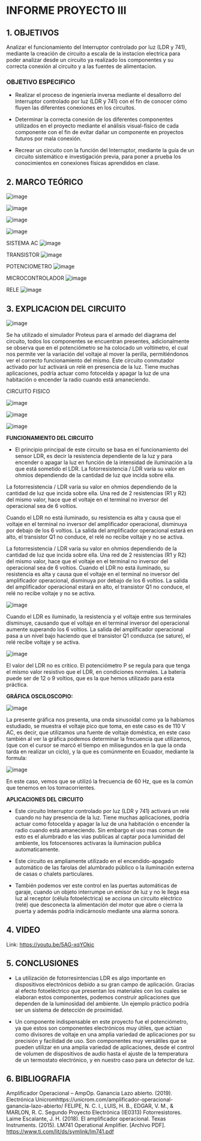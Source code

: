 # INFORME PROYECTO III

## 1. OBJETIVOS

Analizar el funcionamiento del Interruptor controlado por luz (LDR y 741), mediante la creación de circuito a escala de la instacion electrica para poder analizar desde un circuito ya realizado los componentes y su correcta conexión al circuito y a las fuentes de alimentacion.

### OBJETIVO ESPECIFICO

- Realizar el proceso de ingeniería inversa mediante el desallorro del Interruptor controlado por luz (LDR y 741) con el fin de conocer cómo fluyen las diferentes conexiones en los circuitos.

- Determinar la correcta conexión de los diferentes componentes utilizados en el proyecto mediante el análisis visual-físico de cada componente con el fin de evitar dañar un componente en proyectos futuros por mala conexión.

- Recrear un circuito con la función del Interruptor, mediante la guía de un circuito sistemático e investigación previa, para poner a prueba los conocimientos en conexiones físicas aprendidos en clase.

## 2. MARCO TEÓRICO

![image](https://user-images.githubusercontent.com/117778782/221750757-2c2951fd-92e4-404c-8783-94dffd65ce0e.png)

![image](https://user-images.githubusercontent.com/117778782/221750786-0a1e383e-0f5b-429f-95b6-fde9571f265d.png)

![image](https://user-images.githubusercontent.com/117778782/221751854-978630c5-b80c-41ac-9bd3-941e277a4e94.png)

![image](https://user-images.githubusercontent.com/117778782/221691165-91fb7665-1d71-43c1-bb5c-784413dba8dd.png)













SISTEMA AC
![image](https://user-images.githubusercontent.com/117778782/221742703-b1797ce7-ef52-46ae-beed-1f33e199c949.png)

TRANSISTOR
![image](https://user-images.githubusercontent.com/117778782/221742743-090ca393-f16b-4ab7-9eee-78557c9a0cc0.png)

POTENCIOMETRO
![image](https://user-images.githubusercontent.com/117778782/221742797-8d67fc6d-56e9-47ce-a87b-7133e1736401.png)

MICROCONTROLADOR
![image](https://user-images.githubusercontent.com/117778782/221742875-4b567005-da1a-441f-bd0c-9eb530540365.png)

RELE
![image](https://user-images.githubusercontent.com/117778782/221742932-cf2cfbb8-3645-487e-a8c0-053e960456b6.png)

## 3. EXPLICACION DEL CIRCUITO

![image](https://user-images.githubusercontent.com/117778782/221740964-6606ca7f-70b3-499a-8a32-b35b82a02a5b.png)

Se ha utilizado el simulador Proteus para el armado del diagrama del circuito, todos los componentes se encuentran presentes, adicionalmente se observa que en el potenciómetro se ha colocado un voltímetro, el cual nos permite ver la variación del voltaje al mover la perilla, permitiéndonos ver el correcto funcionamiento del mismo.
Este circuito conmutador activado por luz activará un relé en presencia de la luz. Tiene muchas aplicaciones, podría actuar como fotocelda y apagar la luz de una habitación o encender la radio cuando está amaneciendo.

CIRCUITO FISICO

![image](https://user-images.githubusercontent.com/117778782/221743296-3db0064c-4768-452f-933f-432f9e735e80.png)

![image](https://user-images.githubusercontent.com/117778782/221743323-b784b770-bec9-4da1-a153-2d2f2a753392.png)

![image](https://user-images.githubusercontent.com/117778782/221743344-77094ea6-cc00-4a47-8461-c49bd3381c4b.png)

**FUNCIONAMIENTO DEL CIRCUITO**

-  El principio principal de este circuito se basa en el funcionamiento del sensor LDR, es decir la resistencia dependiente de la luz y para encender o apagar la luz en función de la intensidad de iluminación a la que está sometido el LDR. La fotorresistencia / LDR varía su valor en ohmios dependiendo de la cantidad de luz que incida sobre ella.

La fotorresistencia / LDR varía su valor en ohmios dependiendo de la cantidad de luz que incida sobre ella. Una red de 2 resistencias (R1 y R2) del mismo valor, hace que el voltaje en el terminal no inversor del operacional sea de 6 voltios.

Cuando el LDR no está iluminado, su resistencia es alta y causa que el voltaje en el terminal no inversor del amplificador operacional, disminuya por debajo de los 6 voltios. La salida del amplificador operacional estará en alto, el transistor Q1 no conduce, el relé no recibe voltaje y no se activa.

La fotorresistencia / LDR varía su valor en ohmios dependiendo de la cantidad de luz que incida sobre ella. Una red de 2 resistencias (R1 y R2) del mismo valor, hace que el voltaje en el terminal no inversor del operacional sea de 6 voltios.
Cuando el LDR no está iluminado, su resistencia es alta y causa que el voltaje en el terminal no inversor del amplificador operacional, disminuya por debajo de los 6 voltios. La salida del amplificador operacional estará en alto, el transistor Q1 no conduce, el relé no recibe voltaje y no se activa.

![image](https://user-images.githubusercontent.com/117778782/221741297-03351664-1289-45b0-9089-118754d42ae2.png)

Cuando el LDR es iluminado, la resistencia y el voltaje entre sus terminales disminuye, causando que el voltaje en el terminal inversor del operacional aumente superando los 6 voltios. La salida del amplificador operacional pasa a un nivel bajo haciendo que el transistor Q1 conduzca (se sature), el relé recibe voltaje y se activa.

![image](https://user-images.githubusercontent.com/117778782/221741562-906a27ed-43ee-43ee-8593-c23da51a0fda.png)

El valor del LDR no es crítico. El potenciómetro P se regula para que tenga el mismo valor resistivo que el LDR, en condiciones normales. La batería puede ser de 12 o 9 voltios, que es la que hemos utilizado para esta práctica.

**GRÁFICA OSCILOSCOPIO:**

![image](https://user-images.githubusercontent.com/117778782/221741680-0f85bee6-7dee-4bdf-9232-470b9ae3caa4.png)

La presente gráfica nos presenta, una onda sinusoidal como ya la habíamos estudiado, se muestra el voltaje pico que toma, en este caso es de 110 V AC, es decir, que utilizamos una fuente de voltaje doméstica, en este caso también al ver la gráfica podemos determinar la frecuencia que utilizamos, (que con el cursor se marcó el tiempo en milisegundos en la que la onda tarda en realizar un ciclo), y la que es comúnmente en Ecuador, mediante la formula:

![image](https://user-images.githubusercontent.com/117778782/221741771-efc025d8-3400-43f4-9fbb-31de78b91b3e.png)

En este caso, vemos que se utilizó la frecuencia de 60 Hz, que es la común que tenemos en los tomacorrientes.

**APLICACIONES DEL CIRCUITO**

- Este circuito Interruptor controlado por luz (LDR y 741) activará un relé cuando no hay presencia de la luz. Tiene muchas aplicaciones, podría actuar como fotocelda y apagar la luz de una habitación o encender la radio cuando está amaneciendo. Sin embargo el uso mas comun de esto es el alumbrado e las vias publicas al captar poca luminidad del ambiente, los fotocensores activaras la iluminacion publica automaticamente. 

- Este circuito es ampliamente utilizado en el encendido-apagado automático de las farolas del alumbrado público o la iluminación externa de casas o chalets particulares.

- También podemos ver este control en las puertas automáticas de garaje, cuando un objeto interrumpe un emisor de luz y no le llega esa luz al receptor (célula fotoeléctrica) se acciona un circuito eléctrico (relé) que desconecta la alimentación del motor que abre o cierra la puerta y además podría indicárnoslo mediante una alarma sonora.

## 4. VIDEO

Link: https://youtu.be/5AG-xqYOkic

## 5. CONCLUSIONES

- La utilización de fotorresintencias LDR es algo importante en dispositivos electrónicos debido a su gran campo de aplicación. Gracias al efecto fotoeléctrico que presentan los materiales con los cuales se elaboran estos componentes, podemos construir aplicaciones que dependen de la luminosidad del ambiente. Un ejemplo práctico podría ser un sistema de detección de proximidad.

- Un componente indispensable en este proyecto fue el potenciómetro, ya que estos son componentes electrónicos muy útiles, que actúan como divisores de voltaje en una amplia variedad de aplicaciones por su precisión y facilidad de uso. Son componentes muy versátiles que se pueden utilizar en una amplia variedad de aplicaciones, desde el control de volumen de dispositivos de audio hasta el ajuste de la temperatura de un termostato electrónico, y en nuestro caso para un detector de luz.

## 6. BIBLIOGRAFIA

Amplificador Operacional  –   AmpOp. Ganancia Lazo abierto. (2019). Electrónica
Unicromhttps://unicrom.com/amplificador-operacional-ganancia-lazo-abierto/
FELIPE, N. C. I., LUIS, H. B., EDGAR, V. M., & MARLON, R. C. Segundo Proyecto Electrónica
(IE0313) Fotorresistores.
Laime Escalante, J. H. (2018). El amplificador operacional.
Texas Instruments. (2015). LM741 Operational Amplifier. [Archivo PDF].
https://www.ti.com/lit/ds/symlink/lm741.pdf
